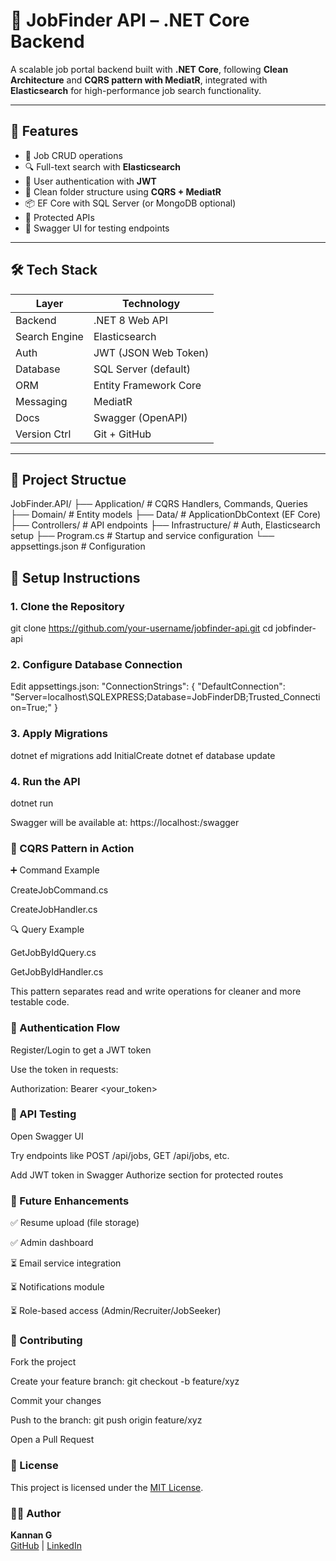 # 🧠 JobFinder API – .NET Core Backend

A scalable job portal backend built with **.NET Core**, following **Clean Architecture** and **CQRS pattern with MediatR**, integrated with **Elasticsearch** for high-performance job search functionality.

---

## 🚀 Features

- 🧾 Job CRUD operations
- 🔍 Full-text search with **Elasticsearch**
- 👤 User authentication with **JWT**
- 🧱 Clean folder structure using **CQRS + MediatR**
- 📦 EF Core with SQL Server (or MongoDB optional)
- 🔐 Protected APIs
- 🧪 Swagger UI for testing endpoints

---

## 🛠 Tech Stack

| Layer        | Technology            |
|--------------|------------------------|
| Backend      | .NET 8 Web API         |
| Search Engine| Elasticsearch          |
| Auth         | JWT (JSON Web Token)   |
| Database     | SQL Server (default)   |
| ORM          | Entity Framework Core  |
| Messaging    | MediatR                |
| Docs         | Swagger (OpenAPI)      |
| Version Ctrl | Git + GitHub           |

---

## 🧩 Project Structue
JobFinder.API/
├── Application/ # CQRS Handlers, Commands, Queries
├── Domain/ # Entity models
├── Data/ # ApplicationDbContext (EF Core)
├── Controllers/ # API endpoints
├── Infrastructure/ # Auth, Elasticsearch setup
├── Program.cs # Startup and service configuration
└── appsettings.json # Configuration

## 🔧 Setup Instructions

### 1. Clone the Repository
 git clone https://github.com/your-username/jobfinder-api.git
 cd jobfinder-api

### **2. Configure Database Connection**
Edit appsettings.json:
"ConnectionStrings": {
 "DefaultConnection": "Server=localhost\\SQLEXPRESS;Database=JobFinderDB;Trusted_Connection=True;"
}
### **3. Apply Migrations**
dotnet ef migrations add InitialCreate
dotnet ef database update

### **4. Run the API**
dotnet run

Swagger will be available at:
 https://localhost:<port>/swagger

### 📖 CQRS Pattern in Action
➕ Command Example

CreateJobCommand.cs

CreateJobHandler.cs

🔍 Query Example

GetJobByIdQuery.cs

GetJobByIdHandler.cs

This pattern separates read and write operations for cleaner and more testable code.

### 🔐 Authentication Flow 

Register/Login to get a JWT token

Use the token in requests:

Authorization: Bearer <your_token>

### 🧪 API Testing

Open Swagger UI

Try endpoints like POST /api/jobs, GET /api/jobs, etc.

Add JWT token in Swagger Authorize section for protected routes

### 🔮 Future Enhancements

✅ Resume upload (file storage)

✅ Admin dashboard

⏳ Email service integration

⏳ Notifications module

⏳ Role-based access (Admin/Recruiter/JobSeeker)

### 🤝 Contributing

Fork the project

Create your feature branch: git checkout -b feature/xyz

Commit your changes

Push to the branch: git push origin feature/xyz

Open a Pull Request

### 📄 License

This project is licensed under the [MIT License](https://github.com/stacksmithkannan/jobsearch-core-api/blob/main/LICENSE.txt).

### 👨‍💻 Author

**Kannan G**  
[GitHub](https://github.com/stacksmithkannan) | [LinkedIn](https://www.linkedin.com/in/kan98/)




